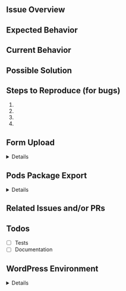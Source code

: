 ## Issue Overview
<!-- This is a brief overview of the issue. --->

## Expected Behavior
<!-- If you're describing a bug, tell us what should happen -->
<!-- If you're suggesting a change/improvement, tell us how it should work -->

## Current Behavior
<!-- If describing a bug, tell us what happens instead of the expected behavior -->
<!-- If suggesting a change/improvement, explain the difference from current behavior -->

## Possible Solution
<!-- Not obligatory, but suggest a fix/reason for the bug, -->
<!-- or ideas how to implement the addition or change -->

## Steps to Reproduce (for bugs)
<!-- Provide a link to a live example, or an unambiguous set of steps to -->
<!-- reproduce this bug. Include code to reproduce, if relevant -->
1.
2.
3.
4.

## Form Upload
<!-- Not required, but it would help us troubleshoot. -->
<!-- Please provide us an Export of your Form from Gravity Forms, Import/Export, Export Forms. -->
<!-- You can upload the JSON created here or cut and paste it in the section provided -->
<details>
```
Upload Gravity Form JSON or Copy and Paste it Here.
```
</details>

## Pods Package Export
<!-- Not obligatory, but it would help us troubleshoot -->
<!-- Under Pods Admin, Components, select Migrate: Packages and Enable. -->
<!-- Select Pods Admin, Migrate Packages, Export, Copy and Paste the contents of that JSON -->
<!-- Export into the Section provided below -->
<details>
```
Copy and Paste the JSON Export from Pods Migrate: Packages, Export and Paste it Here
```
</details>

## Related Issues and/or PRs
<!-- List related issues or PRs against other branches:  -->

## Todos
- [ ] Tests
- [ ] Documentation

## WordPress Environment
<details>
```
Copy and paste your System Details from **Pods Admin > Settings > Debug Information** in WordPress admin here.
```
</details>
